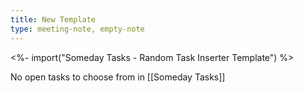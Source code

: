 ```yaml
---
title: New Template
type: meeting-note, empty-note
---
```

<%- import("Someday Tasks - Random Task Inserter Template") %>

No open tasks to choose from in [[Someday Tasks]]